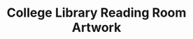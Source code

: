 ---
pid: '5'
_date: between 1934 and 2009
derivativo_link: https://derivativo-4.library.columbia.edu/iiif/2/ldpd:341191/
dlc_link: https://dlc.library.columbia.edu/catalog/cul:9w0vt4b8vr
format: photographs
iiif_json: https://derivativo-4.library.columbia.edu/iiif/2/ldpd:341191/info.json
_name: Warman, Manny, -1983
native_jpg: https://derivativo-4.library.columbia.edu/iiif/2/ldpd:341191/full/!768,768/0/native.jpg
shelf_location: Box no. Box 162, Folder no. Folder 14 (Buildings & Grounds - Morningside
  - Butler Library, Interior), Historical Photograph Collection
subjects: Academic libraries; Reading rooms; New York (N.Y.); Butler Library
summary: View of artwork on wall in the College Library reading room.
title: College Library Reading Room Artwork
permalink: /photos/5/
layout: photo-page
---